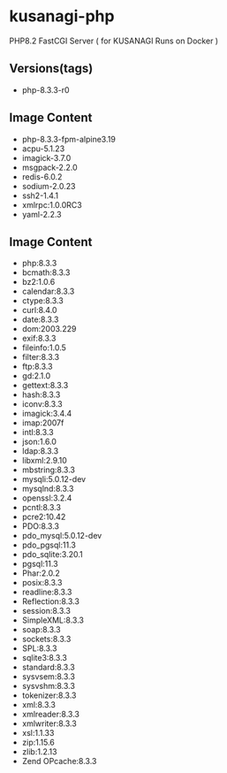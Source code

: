 # kusanagi-php
PHP8.2 FastCGI Server ( for KUSANAGI Runs on Docker )

## Versions(tags)
- php-8.3.3-r0

## Image Content
- php-8.3.3-fpm-alpine3.19
- acpu-5.1.23
- imagick-3.7.0
- msgpack-2.2.0
- redis-6.0.2
- sodium-2.0.23
- ssh2-1.4.1
- xmlrpc:1.0.0RC3
- yaml-2.2.3

## Image Content
- php:8.3.3
- bcmath:8.3.3
- bz2:1.0.6
- calendar:8.3.3
- ctype:8.3.3
- curl:8.4.0
- date:8.3.3
- dom:2003.229
- exif:8.3.3
- fileinfo:1.0.5
- filter:8.3.3
- ftp:8.3.3
- gd:2.1.0
- gettext:8.3.3
- hash:8.3.3
- iconv:8.3.3
- imagick:3.4.4
- imap:2007f
- intl:8.3.3
- json:1.6.0
- ldap:8.3.3
- libxml:2.9.10
- mbstring:8.3.3
- mysqli:5.0.12-dev
- mysqlnd:8.3.3
- openssl:3.2.4
- pcntl:8.3.3
- pcre2:10.42
- PDO:8.3.3
- pdo_mysql:5.0.12-dev
- pdo_pgsql:11.3
- pdo_sqlite:3.20.1
- pgsql:11.3
- Phar:2.0.2
- posix:8.3.3
- readline:8.3.3
- Reflection:8.3.3
- session:8.3.3
- SimpleXML:8.3.3
- soap:8.3.3
- sockets:8.3.3
- SPL:8.3.3
- sqlite3:8.3.3
- standard:8.3.3
- sysvsem:8.3.3
- sysvshm:8.3.3
- tokenizer:8.3.3
- xml:8.3.3
- xmlreader:8.3.3
- xmlwriter:8.3.3
- xsl:1.1.33
- zip:1.15.6
- zlib:1.2.13
- Zend OPcache:8.3.3

